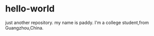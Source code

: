 # hello-world
just another repository. 
my name is paddy. 
I'm a college student,from Guangzhou,China.
